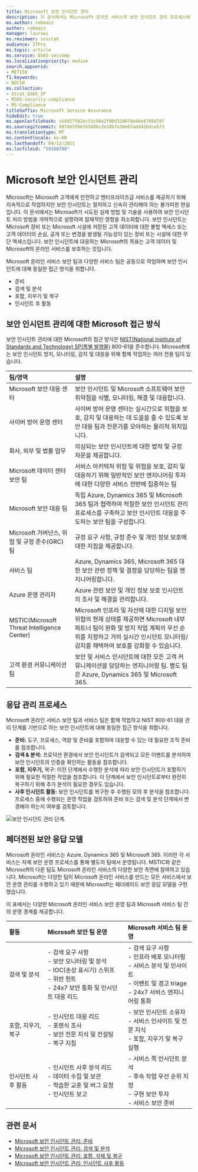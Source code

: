 ```yaml
---
title: Microsoft 보안 인시던트 관리
description: 이 문서에서는 Microsoft 온라인 서비스의 보안 인시던트 관리 프로세스에 대한 개요를 제공합니다.
ms.author: robmazz
author: robmazz
manager: laurawi
ms.reviewer: sosstah
audience: ITPro
ms.topic: article
ms.service: O365-seccomp
ms.localizationpriority: medium
search.appverid:
- MET150
f1.keywords:
- NOCSH
ms.collection:
- Strat_O365_IP
- M365-security-compliance
- MS-Compliance
titleSuffix: Microsoft Service Assurance
hideEdit: true
ms.openlocfilehash: cb9d27f02ec53c98e2f00d3106f8e4be8798d78f
ms.sourcegitcommit: 997dd3f66f65686c2e38b7e30e67add426dce5f3
ms.translationtype: MT
ms.contentlocale: ko-KR
ms.lasthandoff: 09/12/2021
ms.locfileid: "59160790"
---
```

# <a name="microsoft-security-incident-management"></a>Microsoft 보안 인시던트 관리

Microsoft는 Microsoft 고객에게 안전하고 엔터프라이즈급 서비스를 제공하기 위해 지속적으로 작업하지만 보안 인시던트는 철저하고 신속히 관리해야 하는 불가피한 현실입니다. 이 문서에서는 Microsoft가 시도된 실제 방법 및 기술을 사용하여 보안 인시던트 처리 방법을 개략적으로 설명하여 잠재적인 영향을 최소화합니다. 보안 인시던트는 Microsoft 장비 또는 Microsoft 시설에 저장된 고객 데이터에 대한 불법 액세스 또는 고객 데이터의 손실, 공개 또는 변경을 발생될 가능성이 있는 장비 또는 시설에 대한 무단 액세스입니다. 보안 인시던트에 대응하는 Microsoft의 목표는 고객 데이터 및 Microsoft의 온라인 서비스를 보호하는 것입니다.

Microsoft 온라인 서비스 보안 팀과 다양한 서비스 팀은 공동으로 작업하며 보안 인시던트에 대해 동일한 접근 방식을 취합니다.

- 준비
- 검색 및 분석
- 포함, 지우기 및 복구
- 인시던트 후 활동

## <a name="microsoft-approach-to-security-incident-management"></a>보안 인시던트 관리에 대한 Microsoft 접근 방식

보안 인시던트 관리에 대한 Microsoft의 접근 방식은 [NIST(National Institute of Standards and Technology) SP(특별 발행물)](https://www.nist.gov/) 800-61을 준수합니다. Microsoft에는 보안 인시던트 방지, 모니터링, 감지 및 대응을 위해 함께 작업하는 여러 전용 팀이 있습니다.

|**팀/영역**|**설명**|
|:------------|:--------------|
| Microsoft 보안 대응 센터 | 보안 인시던트 및 Microsoft 소프트웨어 보안 취약점을 식별, 모니터링, 해결 및 대응합니다. |
| 사이버 방어 운영 센터 | 사이버 방어 운영 센터는 실시간으로 위협을 보호, 감지 및 대응하는 데 도움을 줄 수 있도록 보안 대응 팀과 전문가를 모아하는 물리적 위치입니다. |
| 회사, 외부 및 법률 업무 | 의심되는 보안 인시던트에 대한 법적 및 규정 자문을 제공합니다. |
| Microsoft 데이터 센터 보안 팀 | 서비스 아키텍처 위험 및 위협을 보호, 감지 및 대응하기 위해 일반적인 보안 엔지니어링 투자에 대한 다양한 서비스 전반에 집중하는 팀 |
| Microsoft 보안 대응 팀 | 독립 Azure, Dynamics 365 및 Microsoft 365 팀과 협력하여 적절한 보안 인시던트 관리 프로세스를 구축하고 보안 인시던트 대응을 주도하는 보안 팀을 구성합니다. |
| Microsoft 거버넌스, 위험 및 규정 준수(GRC) 팀 | 규정 요구 사항, 규정 준수 및 개인 정보 보호에 대한 지침을 제공합니다. |
| 서비스 팀 | Azure, Dynamics 365, Microsoft 365 대한 보안 관련 정책 및 결정을 담당하는 팀을 엔지니어링합니다. |
| Azure 운영 관리자 | Azure 관련 보안 및 개인 정보 보호 인시던트의 조사 및 해결을 관리합니다. |
| MSTIC(Microsoft Threat Intelligence Center) | Microsoft 인프라 및 자산에 대한 디지털 보안 위협의 현재 상태를 제공하면 Microsoft 내부 파트너 팀이 완화 및 방지 작업 계획의 우선 순위를 지정하고 거의 실시간 인시던트 모니터링/감지를 채택하여 보호를 강화할 수 있습니다. |
| 고객 환경 커뮤니케이션 팀 | 보안 및 서비스 인시던트에 대한 모든 고객 커뮤니케이션을 담당하는 엔지니어링 팀. 별도 팀은 Azure, Dynamics 365 및 Microsoft 365. |

## <a name="response-management-process"></a>응답 관리 프로세스

Microsoft 온라인 서비스 보안 팀과 서비스 팀은 함께 작업하고 NIST 800-61 대응 관리 단계를 기반으로 하는 보안 인시던트에 대해 동일한 접근 방식을 취합니다.

- **준비:** 도구, 프로세스, 역량 및 준비를 포함하여 대응할 수 있는 데 필요한 조직 준비를 참조합니다.
- **검색 & 분석:** 프로덕션 환경에서 보안 인시던트가 검색되고 모든 이벤트를 분석하여 보안 인시던트의 인증을 확인하는 활동을 참조합니다.
- **포함, 지우기,** 복구: 이전 단계에서 수행한 분석에 따라 보안 인시던트가 포함하기 위해 필요한 적절한 작업을 참조합니다. 이 단계에서 보안 인시던트로부터 완전히 복구하기 위해 추가 분석이 필요한 경우도 있습니다.
- **사후 인시던트 활동:** 보안 인시던트를 복구한 후 수행된 모의 후 분석을 참조합니다. 프로세스 중에 수행되는 운영 작업을 검토하여 준비 또는 검색 및 분석 단계에서 변경해야 하는지 여부를 검토합니다.

![보안 인시던트 관리 단계.](../media/assurance-sim-phases.png)

## <a name="federated-security-response-model"></a>페더전된 보안 응답 모델

Microsoft 온라인 서비스는 Azure, Dynamics 365 및 Microsoft 365. 이러한 각 서비스는 자체 보안 운영 프로세스를 통해 별도의 팀에서 운영됩니다. MSTIC와 같은 Microsoft의 다른 팀도 Microsoft 온라인 서비스의 다양한 보안 측면에 참여하고 있습니다. Microsoft는 다양한 팀이 Microsoft 온라인 서비스를 만드는 모든 서비스에서 보안 운영 관리를 수행하고 있기 때문에 Microsoft는 페더레이드 보안 응답 모델을 구현했습니다.

이 표에서는 다양한 Microsoft 온라인 서비스 보안 운영 팀과 Microsoft 서비스 팀 간의 운영 경계를 제공합니다.

|**활동**|**Microsoft 보안 팀 운영**|**Microsoft 서비스 팀 운영**|
|:-----------|:-----------------------------------------|:----------------------------------------|
| 검색 및 분석 | - 검색 요구 사항 <br> - 보안 모니터링 및 분석 <br> - IOC(손상 표시기) 스위프 <br> - 위반 헌트 <br> - 24x7 보안 통화 및 인시던트 대응 리드 | - 검색 요구 사항 <br> - 인프라 배포 모니터링 <br> - 서비스 분석 및 인사이트 <br> - 이벤트 및 경고 triage <br> - 24x7 서비스 엔지니어링 통화  |
| 포함, 지우기, 복구 | - 인시던트 대응 리드 <br> - 포렌식 조사 <br> - 보안 전문 지식 및 컨설팅 <br> - 복구 지침 | - 보안 인시던트 소유자 <br> - 서비스 인사이트 및 전문 지식 <br> - 포함, 지우기 및 복구 실행 |
| 인시던트 사후 활동 | - 인시던트 사후 분석 리드 <br> - 데이터 수집 및 보관 <br> - 학습한 교훈 및 버그 요청 <br> - 인시던트 보고 | - 서비스 쪽 인시던트 분석 <br> - 후속 작업 우선 순위 지정 <br> - 구현 보안 투자 <br> - 서비스 보안 준비 |

## <a name="related-articles"></a>관련 문서

- [Microsoft 보안 인시던트 관리: 준비](assurance-sim-preparation.md)
- [Microsoft 보안 인시던트 관리: 검색 및 분석](assurance-sim-detection-analysis.md)
- [Microsoft 보안 인시던트 관리: 포함, 삭제 및 복구](assurance-sim-containment-eradication-recovery.md)
- [Microsoft 보안 인시던트 관리: 인시던트 사후 활동](assurance-sim-post-incident-activity.md)
